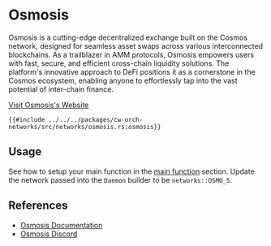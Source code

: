 # Osmosis

Osmosis is a cutting-edge decentralized exchange built on the Cosmos network, designed for seamless asset swaps across various interconnected blockchains. As a trailblazer in AMM protocols, Osmosis empowers users with fast, secure, and efficient cross-chain liquidity solutions. The platform's innovative approach to DeFi positions it as a cornerstone in the Cosmos ecosystem, enabling anyone to effortlessly tap into the vast potential of inter-chain finance.

[Visit Osmosis's Website](https://osmosis.zone/)

```rust,ignore
{{#include ../../../packages/cw-orch-networks/src/networks/osmosis.rs:osmosis}}
```

## Usage

See how to setup your main function in the [main function](../contracts/scripting.md#main-function) section. Update the network passed into the `Daemon` builder to be `networks::OSMO_5`.

## References

- [Osmosis Documentation](https://docs.osmosis.zone/)
- [Osmosis Discord](https://discord.com/invite/osmosis)
